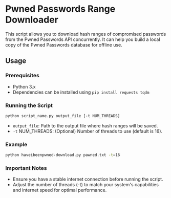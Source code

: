 # Pwned Passwords Range Downloader
This script allows you to download hash ranges of compromised passwords from the Pwned Passwords API concurrently. It can help you build a local copy of the Pwned Passwords database for offline use.

## Usage
### Prerequisites
* Python 3.x
* Dependencies can be installed using `pip install requests tqdm`

### Running the Script

```bash
python script_name.py output_file [-t NUM_THREADS]
```
* `output_file`: Path to the output file where hash ranges will be saved.
* `-t` NUM_THREADS: (Optional) Number of threads to use (default is 16).

### Example
```bash
python haveibeenpwned-download.py pawned.txt -t=16
```
### Important Notes
* Ensure you have a stable internet connection before running the script.
* Adjust the number of threads (-t) to match your system's capabilities and internet speed for optimal performance.
